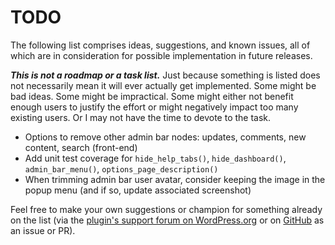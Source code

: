 # TODO

The following list comprises ideas, suggestions, and known issues, all of which are in consideration for possible implementation in future releases.

***This is not a roadmap or a task list.*** Just because something is listed does not necessarily mean it will ever actually get implemented. Some might be bad ideas. Some might be impractical. Some might either not benefit enough users to justify the effort or might negatively impact too many existing users. Or I may not have the time to devote to the task.

* Options to remove other admin bar nodes: updates, comments, new content, search (front-end)
* Add unit test coverage for `hide_help_tabs()`, `hide_dashboard()`, `admin_bar_menu()`, `options_page_description()`
* When trimming admin bar user avatar, consider keeping the image in the popup menu (and if so, update associated screenshot)

Feel free to make your own suggestions or champion for something already on the list (via the [plugin's support forum on WordPress.org](https://wordpress.org/support/plugin/admin-trim-interface/) or on [GitHub](https://github.com/coffee2code/admin-trim-interface/) as an issue or PR).